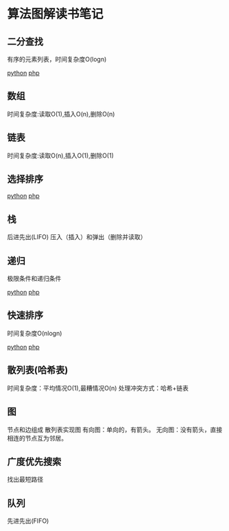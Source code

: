 # 算法图解读书笔记
## 二分查找
有序的元素列表，时间复杂度O(logn)

[python](code/binary_search.py)  [php](code/binary_search.php)
## 数组
时间复杂度:读取O(1),插入O(n),删除O(n)
## 链表
时间复杂度:读取O(n),插入O(1),删除O(1)
## 选择排序
[python](code/selection_sort.py)  [php](code/selection_sort.php)
## 栈
后进先出(LIFO)
压入（插入）和弹出（删除并读取）
## 递归
极限条件和递归条件

[python](code/factorial.py)  [php](code/factorial.php)

## 快速排序
时间复杂度O(nlogn)

[python](code/quick_sort.py)  [php](code/quick_sort.php)

## 散列表(哈希表)
时间复杂度：平均情况O(1),最糟情况O(n)
处理冲突方式：哈希+链表

## 图
节点和边组成
散列表实现图
有向图：单向的，有箭头。
无向图：没有箭头，直接相连的节点互为邻居。

## 广度优先搜索
找出最短路径
## 队列
先进先出(FIFO)

